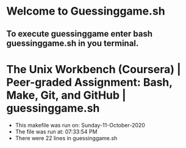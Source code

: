 # **Welcome to Guessinggame.sh**
## To execute guessinggame enter bash guessinggame.sh in you terminal.
# The Unix Workbench (Coursera) | Peer-graded Assignment: Bash, Make, Git, and GitHub | guessinggame.sh
* This makefile was run on: Sunday-11-October-2020
* The file was run at: 07:33:54 PM
* There were 22 lines in guessinggame.sh
